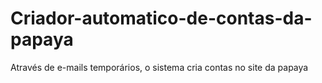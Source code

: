 # Criador-automatico-de-contas-da-papaya

Através de e-mails temporários, o sistema cria contas no site da papaya
